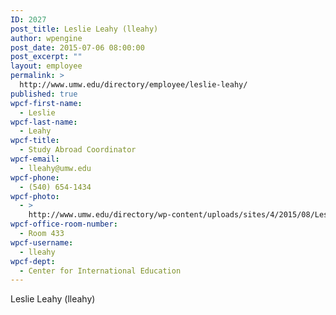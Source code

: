 ```yaml
---
ID: 2027
post_title: Leslie Leahy (lleahy)
author: wpengine
post_date: 2015-07-06 08:00:00
post_excerpt: ""
layout: employee
permalink: >
  http://www.umw.edu/directory/employee/leslie-leahy/
published: true
wpcf-first-name:
  - Leslie
wpcf-last-name:
  - Leahy
wpcf-title:
  - Study Abroad Coordinator
wpcf-email:
  - lleahy@umw.edu
wpcf-phone:
  - (540) 654-1434
wpcf-photo:
  - >
    http://www.umw.edu/directory/wp-content/uploads/sites/4/2015/08/LeslieLeahy.jpg
wpcf-office-room-number:
  - Room 433
wpcf-username:
  - lleahy
wpcf-dept:
  - Center for International Education
---
```

Leslie Leahy (lleahy)